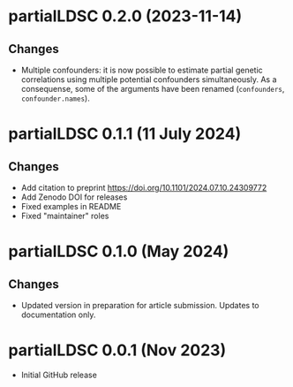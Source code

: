 # partialLDSC 0.2.0 (2023-11-14)

## Changes
* Multiple confounders: it is now possible to estimate partial genetic correlations using multiple potential confounders simultaneously. As a consequense, some of the arguments have been renamed (`confounders`, `confounder.names`).


# partialLDSC 0.1.1 (11 July 2024)

## Changes
* Add citation to preprint https://doi.org/10.1101/2024.07.10.24309772
* Add Zenodo DOI for releases
* Fixed examples in README
* Fixed "maintainer" roles


# partialLDSC 0.1.0 (May 2024)

## Changes
* Updated version in preparation for article submission. Updates to documentation only.


# partialLDSC 0.0.1 (Nov 2023)

* Initial GitHub release
